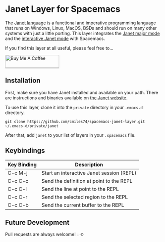 # Janet Layer for Spacemacs

The [Janet language][0] is a functional and imperative programming language that runs on Windows, Linux, MacOS, BSDs and should run on many other systems with just a little porting. This layer integrates the [Janet major mode][1] and the [interactive Janet mode][2] with Spacemacs.

If you find this layer at all useful, please feel free to...

<a href="https://www.buymeacoffee.com/cmiles74" target="_blank"><img src="https://www.buymeacoffee.com/assets/img/custom_images/orange_img.png" alt="Buy Me A Coffee" style="height: 41px !important;width: 174px !important;box-shadow: 0px 3px 2px 0px rgba(190, 190, 190, 0.5) !important;-webkit-box-shadow: 0px 3px 2px 0px rgba(190, 190, 190, 0.5) !important;" ></a>

## Installation

First, make sure you have Janet installed and available on your path. There are instructions and binaries available on [the Janet website][0].

To use this layer, clone it into the `private` directory in your `.emacs.d` directory.

    git clone https://github.com/cmiles74/spacemacs-janet-layer.git ~/.emacs.d/private/janet
    
After that, add `janet` to your list of layers in your `.spacemacs` file.

## Keybindings

| Key Binding | Description                               |
|-------------|-------------------------------------------|
| C-c M-j     | Start an interactive Janet session (REPL) |
| C-c C-c     | Send the definition at point to the REPL  |
| C-c C-l     | Send the line at point to the REPL        |
| C-c C-r     | Send the selected region to the REPL      |
| C-c C-b     | Send the current buffer to the REPL       |

## Future Development

Pull requests are always welcome! `:-D`

[0]: https://janet-lang.org/
[1]: https://github.com/ALSchwalm/janet-mode
[2]: https://github.com/SerialDev/ijanet-mode
